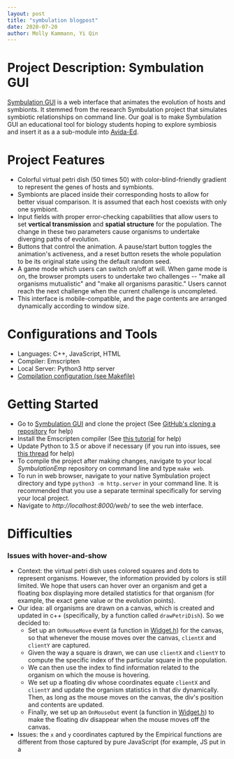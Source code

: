 ```yaml
---
layout: post
title: "symbulation blogpost"
date: 2020-07-20
author: Molly Kammann, Yi Qin
---
```


# Project Description: Symbulation GUI
[Symbulation GUI](https://anyaevostinar.github.io/SymbulationEmp/web/symbulation.html) is a web interface that animates the evolution of hosts and symbionts. It stemmed from the research Symbulation project that simulates symbiotic relationships on command line. Our goal is to make Symbulation GUI an educational tool for biology students hoping to explore symbiosis and insert it as a a sub-module into [Avida-Ed](https://avida-ed.msu.edu/).

# Project Features
- Colorful virtual petri dish (50 times 50) with color-blind-friendly gradient to represent the genes of hosts and symbionts.
- Symbionts are placed inside their corresponding hosts to allow for better visual comparison. It is assumed that each host coexists with only one symbiont.
- Input fields with proper error-checking capabilities that allow users to set **vertical transmission** and **spatial structure** for the population. The change in these two parameters cause organisms to undertake diverging paths of evolution.
- Buttons that control the animation. A pause/start button toggles the animation's activeness, and a reset button resets the whole population to be its original state using the default random seed.
- A game mode which users can switch on/off at will. When game mode is on, the browser prompts users to undertake two challenges -- "make all organisms mutualistic" and "make all organisms parasitic." Users cannot reach the next challenge when the current challenge is uncompleted.
- This interface is mobile-compatible, and the page contents are arranged dynamically according to window size.

# Configurations and Tools
- Languages: C++, JavaScript, HTML
- Compiler: Emscripten
- Local Server: Python3 http server
- [Compilation configuration (see Makefile)](https://github.com/anyaevostinar/SymbulationEmp/blob/master/Makefile)

# Getting Started
- Go to [Symbulation GUI](https://anyaevostinar.github.io/SymbulationEmp/web/symbulation.html) and clone the project (See [GitHub's cloning a repository](https://docs.github.com/en/enterprise/2.13/user/articles/cloning-a-repository) for help)
- Install the Emscripten compiler (See [this tutorial](http://mmore500.com/waves/tutorials/lesson04.html#installing-the-emscripten-compiler) for help)
- Update Python to 3.5 or above if necessary (if you run into issues, see [this thread](https://github.com/emscripten-core/emscripten/issues/9036) for help)
- To compile the project after making changes, navigate to your local *SymbulationEmp* repository on command line and type `make web`.
- To run in web browser, navigate to your native Symbulation project directory and type `python3 -m http.server` in your command line. It is recommended that you use a separate terminal specifically for serving your local project.
- Navigate to *http://localhost:8000/web/* to see the web interface.

# Difficulties
### Issues with hover-and-show
- Context: the virtual petri dish uses colored squares and dots to represent organisms. However, the information provided by colors is still limited. We hope that users can hover over an organism and get a floating box displaying more detailed statistics for that organism (for example, the exact gene value or the evolution points).
- Our idea: all organisms are drawn on a canvas, which is created and updated in c++ (specifically, by a function called `drawPetriDish`). So we decided to: 
  - Set up an `OnMouseMove` event (a function in [Widget.h](https://github.com/devosoft/Empirical/blob/master/source/web/Widget.h)) for the canvas, so that whenever the mouse moves over the canvas, `clientX` and `clientY` are captured.
  - Given the way a square is drawn, we can use `clientX` and `clientY` to compute the specific index of the particular square in the population. 
  - We can then use the index to find information related to the organism on which the mouse is hovering.
  - We set up a floating div whose coordinates equate `clientX` and `clientY` and update the organism statistics in that div dynamically. Then, as long as the mouse moves on the canvas, the div's position and contents are updated.
  - Finally, we set up an `OnMouseOut` event (a function in [Widget.h](https://github.com/devosoft/Empirical/blob/master/source/web/Widget.h)) to make the floating div disappear when the mouse moves off the canvas.
- Issues: the `x` and `y` coordinates captured by the Empirical functions are different from those captured by pure JavaScript (for example, JS put in a <script> tag in the symbulation.html file). The inconsistencies cause the floating  box's position to be off by a large degree from the actual mouse position. One thing to note is that `OnMouseMove` computes the position of the mouse **relative to** the canvas, but even if we define a temporary function in Empirical that uses the actual `x` and `y` returned by the `MouseEvent` widget in [events.h](https://github.com/devosoft/Empirical/blob/master/source/web/events.h), the inconsistencies still exist. 
- Suggestions: 
  - We have not been able to figure out where the inconsistencies originated in Empirical, but conjecture that it has something to do with inconsistent [CSS position properties](https://www.w3schools.com/cssref/pr_class_position.asp). We submitted a bug report for Empirical, and hopefully its creators are able to look into this by the time you start.
  - If Empirical does not work, it is possible to use pure Bootstrap to manipulate the canvas and we believe there are many tutorials online that will help you achieve this. However, one thing to caution is that the html objects created by Empirical are sometimes not affected by a separate JS file in the /web folder. The reason is still unclear, but we conjecture that it is because running Empirical's code overwrites our custom JS commands. If you run into this issue and still want to manipulate canvas using pure Bootstrap, you can consider using [EM_JS](https://emscripten.org/docs/porting/connecting_cpp_and_javascript/Interacting-with-code.html), an emscripten tool that allows for in-line JavaScript in C++.
### Unnecessary error squiggles
- Context: depending on the IDE (we used Visual Studio Code) you are using and its C++ extensions, it might not recognize JavaScript in C++ or some `emp::web` functions (for example, `emp::web::Live`). But those codes are **not** erroneous, and they compile & run successfully. Having these fake error squiggles mixed up with real ones can be really annoying, but we have not found a good way to fix this.
- Suggetions:
    - If you are using Visual Studio Code, you can try running the "C/C++: Edit Configurations (UI)" command from the command pallette and editing the "Include Path" setting to include the path to your Empirical directory. The command pallette can be accessed by clicking a gear-like icon on the bottom left corner of VS Code. This method **did not** work for us, though.
    - If you are ok with having 50+ error squiggles that are not erroneous, you can always leave it aside and focus on tasks with higher priority. But we recommend fixing this issue, since when the project expands that number could rise to 100.

# Future Direction

Allowing user to select and view genomes of specific symbionts

Integrating the more complex genomes


# Conclusion and Takeaways

